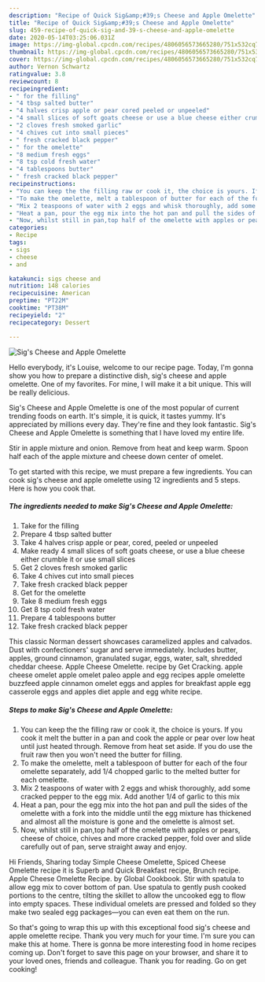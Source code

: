 ```yaml
---
description: "Recipe of Quick Sig&amp;#39;s Cheese and Apple Omelette"
title: "Recipe of Quick Sig&amp;#39;s Cheese and Apple Omelette"
slug: 459-recipe-of-quick-sig-and-39-s-cheese-and-apple-omelette
date: 2020-05-14T03:25:06.031Z
image: https://img-global.cpcdn.com/recipes/4806056573665280/751x532cq70/sigs-cheese-and-apple-omelette-recipe-main-photo.jpg
thumbnail: https://img-global.cpcdn.com/recipes/4806056573665280/751x532cq70/sigs-cheese-and-apple-omelette-recipe-main-photo.jpg
cover: https://img-global.cpcdn.com/recipes/4806056573665280/751x532cq70/sigs-cheese-and-apple-omelette-recipe-main-photo.jpg
author: Vernon Schwartz
ratingvalue: 3.8
reviewcount: 8
recipeingredient:
- " for the filling"
- "4 tbsp salted butter"
- "4 halves crisp apple or pear cored peeled or unpeeled"
- "4 small slices of soft goats cheese or use a blue cheese either crumble it or use small slices"
- "2 cloves fresh smoked garlic"
- "4 chives cut into small pieces"
- " fresh cracked black pepper"
- " for the omelette"
- "8 medium fresh eggs"
- "8 tsp cold fresh water"
- "4 tablespoons butter"
- " fresh cracked black pepper"
recipeinstructions:
- "You can keep the the filling raw or cook it, the choice is yours. If you cook it melt the butter in a pan and cook the apple or pear over low heat until just heated through. Remove from heat set aside. If you do use the fruit raw then you won&#39;t need the butter for filling."
- "To make the omelette, melt a tablespoon of butter for each of the four omelette separately, add 1/4 chopped garlic to the melted butter for each omelette."
- "Mix 2 teaspoons of water with 2 eggs and whisk thoroughly, add some cracked pepper to the egg mix. Add another 1/4 of garlic to this mix"
- "Heat a pan, pour the egg mix into the hot pan and pull the sides of the omelette with a fork into the middle until the egg mixture has thickened and almost all the moisture is gone and the omelette is almost set."
- "Now, whilst still in pan,top half of the omelette with apples or pears, cheese of choice, chives and more cracked pepper, fold over and slide carefully out of pan, serve straight away and enjoy."
categories:
- Recipe
tags:
- sigs
- cheese
- and

katakunci: sigs cheese and 
nutrition: 148 calories
recipecuisine: American
preptime: "PT22M"
cooktime: "PT38M"
recipeyield: "2"
recipecategory: Dessert

---
```



![Sig&#39;s Cheese and Apple Omelette](https://img-global.cpcdn.com/recipes/4806056573665280/751x532cq70/sigs-cheese-and-apple-omelette-recipe-main-photo.jpg)

Hello everybody, it's Louise, welcome to our recipe page. Today, I'm gonna show you how to prepare a distinctive dish, sig&#39;s cheese and apple omelette. One of my favorites. For mine, I will make it a bit unique. This will be really delicious.

Sig&#39;s Cheese and Apple Omelette is one of the most popular of current trending foods on earth. It's simple, it is quick, it tastes yummy. It's appreciated by millions every day. They're fine and they look fantastic. Sig&#39;s Cheese and Apple Omelette is something that I have loved my entire life.

Stir in apple mixture and onion. Remove from heat and keep warm. Spoon half each of the apple mixture and cheese down center of omelet.


To get started with this recipe, we must prepare a few ingredients. You can cook sig&#39;s cheese and apple omelette using 12 ingredients and 5 steps. Here is how you cook that.

##### The ingredients needed to make Sig&#39;s Cheese and Apple Omelette:

1. Take  for the filling
1. Prepare 4 tbsp salted butter
1. Take 4 halves crisp apple or pear, cored, peeled or unpeeled
1. Make ready 4 small slices of soft goats cheese, or use a blue cheese either crumble it or use small slices
1. Get 2 cloves fresh smoked garlic
1. Take 4 chives cut into small pieces
1. Take  fresh cracked black pepper
1. Get  for the omelette
1. Take 8 medium fresh eggs
1. Get 8 tsp cold fresh water
1. Prepare 4 tablespoons butter
1. Take  fresh cracked black pepper


This classic Norman dessert showcases caramelized apples and calvados. Dust with confectioners&#39; sugar and serve immediately. Includes butter, apples, ground cinnamon, granulated sugar, eggs, water, salt, shredded cheddar cheese. Apple Cheese Omelette. recipe by Get Cracking. apple cheese omelet apple omelet paleo apple and egg recipes apple omelette buzzfeed apple cinnamon omelet eggs and apples for breakfast apple egg casserole eggs and apples diet apple and egg white recipe. 

##### Steps to make Sig&#39;s Cheese and Apple Omelette:

1. You can keep the the filling raw or cook it, the choice is yours. If you cook it melt the butter in a pan and cook the apple or pear over low heat until just heated through. Remove from heat set aside. If you do use the fruit raw then you won&#39;t need the butter for filling.
1. To make the omelette, melt a tablespoon of butter for each of the four omelette separately, add 1/4 chopped garlic to the melted butter for each omelette.
1. Mix 2 teaspoons of water with 2 eggs and whisk thoroughly, add some cracked pepper to the egg mix. Add another 1/4 of garlic to this mix
1. Heat a pan, pour the egg mix into the hot pan and pull the sides of the omelette with a fork into the middle until the egg mixture has thickened and almost all the moisture is gone and the omelette is almost set.
1. Now, whilst still in pan,top half of the omelette with apples or pears, cheese of choice, chives and more cracked pepper, fold over and slide carefully out of pan, serve straight away and enjoy.


Hi Friends, Sharing today Simple Cheese Omelette, Spiced Cheese Omelette recipe it is Superb and Quick Breakfast recipe, Brunch recipe. Apple Cheese Omelette Recipe. by Global Cookbook. Stir with spatula to allow egg mix to cover bottom of pan. Use spatula to gently push cooked portions to the centre, tilting the skillet to allow the uncooked egg to flow into empty spaces. These individual omelets are pressed and folded so they make two sealed egg packages—you can even eat them on the run. 

So that's going to wrap this up with this exceptional food sig&#39;s cheese and apple omelette recipe. Thank you very much for your time. I'm sure you can make this at home. There is gonna be more interesting food in home recipes coming up. Don't forget to save this page on your browser, and share it to your loved ones, friends and colleague. Thank you for reading. Go on get cooking!
